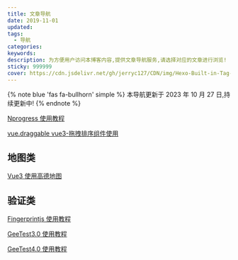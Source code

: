 ```yaml
---
title: 文章导航
date: 2019-11-01
updated:
tags:
  - 导航
categories:
keywords:
description: 为方便用户访问本博客内容,提供文章导航服务,请选择对应的文章进行浏览!
sticky: 999999
cover: https://cdn.jsdelivr.net/gh/jerryc127/CDN/img/Hexo-Built-in-Tag-Plugins-COVER.png
---
```


{% note blue 'fas fa-bullhorn' simple %}
本导航更新于 2023 年 10 月 27 日,持续更新中!
{% endnote %}

[Nprogress 使用教程](/posts/20220903nr/)

[vue.draggable vue3-拖拽排序组件使用](/posts/20220909px/)

## 地图类

[Vue3 使用高德地图](/posts/20220905ap/)

## 验证类

[Fingerprintjs 使用教程](/posts/20220903sg/)

[GeeTest3.0 使用教程](/posts/20230330gt/)

[GeeTest4.0 使用教程](/posts/20230329gt/)
